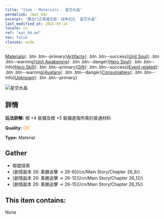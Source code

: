 ```yaml
---
title: "Item - Materials - 星空水晶"
permalink: /mat_94/
excerpt: "魔法门之英雄无敌：战争纪元  星空水晶"
last_modified_at: 2021-07-14
locale: cn
ref: "mat_94.md"
toc: false
classes: wide
---
```

 [Materials](/ItemsCN/){: .btn .btn--primary}[Artifacts](/ItemsCN/Artifacts/){: .btn .btn--success}[Unit Soul](/ItemsCN/UnitSoul/){: .btn .btn--warning}[Unit Awakening](/ItemsCN/UnitAwakening/){: .btn .btn--danger}[Hero Soul](/ItemsCN/HeroSoul/){: .btn .btn--info}[Hero Skill](/ItemsCN/HeroSkill/){: .btn .btn--primary}[Gift](/ItemsCN/Gift/){: .btn .btn--success}[Event related](/ItemsCN/Events/){: .btn .btn--warning}[Avatars](/ItemsCN/Avatars/){: .btn .btn--danger}[Consumables](/ItemsCN/Consumables/){: .btn .btn--info}[Unknown](/ItemsCN/Unknown/){: .btn .btn--primary}

 ![星空水晶](/images/t/i_cailiao_shuijing3.png)

## 詳情
 **玩法詳解:** 橙 +4 裝備及橙 +5 裝備進階所需的普通材料

 **Quality:** <span style="color: #FF8C00">OK</span>

 **Type:** Material

## Gather

*    聯盟探索 
*    [劇情副本 26: 乘勝追擊 -> 26-6](/cn/Main Story/Chapter 26_6/) 
*    [劇情副本 26: 乘勝追擊 -> 26-12](/cn/Main Story/Chapter 26_12/) 
*    [劇情副本 26: 乘勝追擊 -> 26-15](/cn/Main Story/Chapter 26_15/) 

## This item contains:

  None

